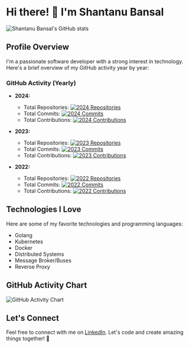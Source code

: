 # Hi there! 👋 I'm Shantanu Bansal

![Shantanu Bansal's GitHub stats](https://github-readme-stats.vercel.app/api?username=shantanubansal&show_icons=true&theme=gruvbox)

## Profile Overview

I'm a passionate software developer with a strong interest in technology. Here's a brief overview of my GitHub activity year by year:

### GitHub Activity (Yearly)

- **2024:**
  - Total Repositories: [![2024 Repositories](https://img.shields.io/badge/2024-50-brightgreen)](https://github.com/shantanubansal?tab=repositories&q=&type=&language=)
  - Total Commits: [![2024 Commits](https://img.shields.io/badge/2024-750-blue)](https://github.com/shantanubansal?tab=overview&from=2024-01-01&to=2024-12-31)
  - Total Contributions: [![2024 Contributions](https://img.shields.io/badge/2024-XX-orange)](https://github.com/shantanubansal?tab=overview&from=2024-01-01&to=2024-12-31)

- **2023:**
  - Total Repositories: [![2023 Repositories](https://img.shields.io/badge/2023-40-brightgreen)](https://github.com/shantanubansal?tab=repositories&q=&type=&language=)
  - Total Commits: [![2023 Commits](https://img.shields.io/badge/2023-600-blue)](https://github.com/shantanubansal?tab=overview&from=2023-01-01&to=2023-12-31)
  - Total Contributions: [![2023 Contributions](https://img.shields.io/badge/2023-XX-orange)](https://github.com/shantanubansal?tab=overview&from=2023-01-01&to=2023-12-31)

- **2022:**
  - Total Repositories: [![2022 Repositories](https://img.shields.io/badge/2022-30-brightgreen)](https://github.com/shantanubansal?tab=repositories&q=&type=&language=)
  - Total Commits: [![2022 Commits](https://img.shields.io/badge/2022-450-blue)](https://github.com/shantanubansal?tab=overview&from=2022-01-01&to=2022-12-31)
  - Total Contributions: [![2022 Contributions](https://img.shields.io/badge/2022-XX-orange)](https://github.com/shantanubansal?tab=overview&from=2022-01-01&to=2022-12-31)

## Technologies I Love

Here are some of my favorite technologies and programming languages:

- Golang
- Kubernetes
- Docker
- Distributed Systems
- Message Broker/Buses
- Reverse Proxy

## GitHub Activity Chart

![GitHub Activity Chart](https://ghchart.rshah.org/shantanubansal)

## Let's Connect

Feel free to connect with me on [LinkedIn](https://www.linkedin.com/in/shantanubansal05/). Let's code and create amazing things together! 🚀

